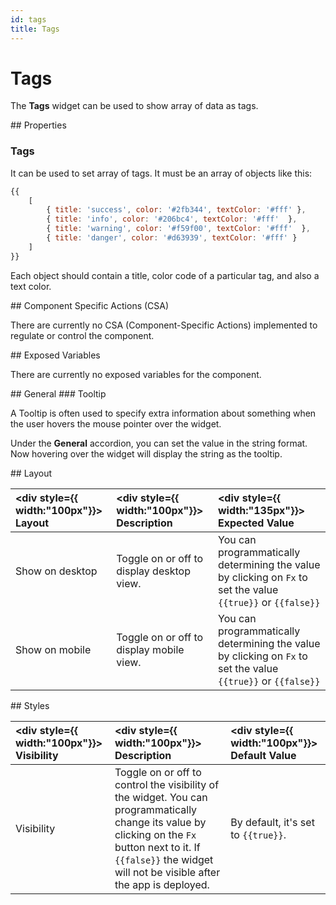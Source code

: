 ```yaml
---
id: tags
title: Tags
---
```

# Tags

The **Tags** widget can be used to show array of data as tags.

<div>
## Properties

### Tags

It can be used to set array of tags. It must be an array of objects like this:

```js
{{ 
    [ 
		{ title: 'success', color: '#2fb344', textColor: '#fff' }, 
		{ title: 'info', color: '#206bc4', textColor: '#fff'  }, 
		{ title: 'warning', color: '#f59f00', textColor: '#fff'  }, 
		{ title: 'danger', color: '#d63939', textColor: '#fff' } 
    ] 
}}
```

Each object should contain a title, color code of a particular tag, and also a text color.

</div>

<div>
## Component Specific Actions (CSA)

There are currently no CSA (Component-Specific Actions) implemented to regulate or control the component.

</div>

<div>
## Exposed Variables

There are currently no exposed variables for the component.

</div>

<div>
## General
### Tooltip

A Tooltip is often used to specify extra information about something when the user hovers the mouse pointer over the widget.

Under the <b>General</b> accordion, you can set the value in the string format. Now hovering over the widget will display the string as the tooltip.

</div>

<div>
## Layout

| <div style={{ width:"100px"}}> Layout </div> | <div style={{ width:"100px"}}> Description </div> | <div style={{ width:"135px"}}> Expected Value </div> |
|:--------------- |:----------------------------------------- | :------------------------------------------------------------------------------------------------------------- |
| Show on desktop | Toggle on or off to display desktop view. | You can programmatically determining the value by clicking on `Fx` to set the value `{{true}}` or `{{false}}` |
| Show on mobile  | Toggle on or off to display mobile view.  | You can programmatically determining the value by clicking on `Fx` to set the value `{{true}}` or `{{false}}` |

</div>

<div>
## Styles

| <div style={{ width:"100px"}}> Visibility </div> | <div style={{ width:"100px"}}> Description </div> | <div style={{ width:"100px"}}> Default Value </div> |
|:----------- |:----------- |:---------- |
| Visibility | Toggle on or off to control the visibility of the widget. You can programmatically change its value by clicking on the `Fx` button next to it. If `{{false}}` the widget will not be visible after the app is deployed. | By default, it's set to `{{true}}`. |

</div>